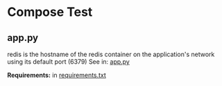 # Compose Test 

## app.py

redis is the hostname of the redis container on the
application's network using its default port (6379)
See in: [app.py](app.py)

**Requirements:** in [requirements.txt](requirements.txt)